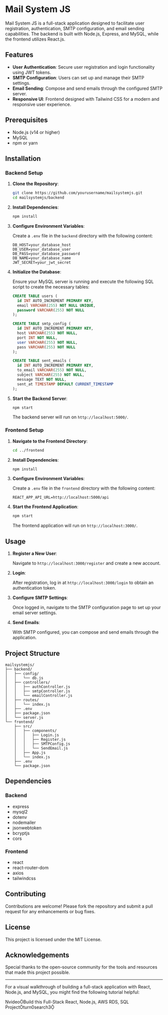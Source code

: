 # Mail System JS

Mail System JS is a full-stack application designed to facilitate user registration, authentication, SMTP configuration, and email sending capabilities. The backend is built with Node.js, Express, and MySQL, while the frontend utilizes React.js.

## Features

- **User Authentication**: Secure user registration and login functionality using JWT tokens.
- **SMTP Configuration**: Users can set up and manage their SMTP settings.
- **Email Sending**: Compose and send emails through the configured SMTP server.
- **Responsive UI**: Frontend designed with Tailwind CSS for a modern and responsive user experience.

## Prerequisites

- Node.js (v14 or higher)
- MySQL
- npm or yarn

## Installation

### Backend Setup

1. **Clone the Repository**:

   ```bash
   git clone https://github.com/yourusername/mailsystemjs.git
   cd mailsystemjs/backend
   ```


2. **Install Dependencies**:

   ```bash
   npm install
   ```


3. **Configure Environment Variables**:

   Create a `.env` file in the `backend` directory with the following content:

   ```
   DB_HOST=your_database_host
   DB_USER=your_database_user
   DB_PASS=your_database_password
   DB_NAME=your_database_name
   JWT_SECRET=your_jwt_secret
   ```


4. **Initialize the Database**:

   Ensure your MySQL server is running and execute the following SQL script to create the necessary tables:

   ```sql
   CREATE TABLE users (
     id INT AUTO_INCREMENT PRIMARY KEY,
     email VARCHAR(255) NOT NULL UNIQUE,
     password VARCHAR(255) NOT NULL
   );

   CREATE TABLE smtp_config (
     id INT AUTO_INCREMENT PRIMARY KEY,
     host VARCHAR(255) NOT NULL,
     port INT NOT NULL,
     user VARCHAR(255) NOT NULL,
     pass VARCHAR(255) NOT NULL
   );

   CREATE TABLE sent_emails (
     id INT AUTO_INCREMENT PRIMARY KEY,
     to_email VARCHAR(255) NOT NULL,
     subject VARCHAR(255) NOT NULL,
     message TEXT NOT NULL,
     sent_at TIMESTAMP DEFAULT CURRENT_TIMESTAMP
   );
   ```


5. **Start the Backend Server**:

   ```bash
   npm start
   ```


   The backend server will run on `http://localhost:5000/`.

### Frontend Setup

1. **Navigate to the Frontend Directory**:

   ```bash
   cd ../frontend
   ```


2. **Install Dependencies**:

   ```bash
   npm install
   ```


3. **Configure Environment Variables**:

   Create a `.env` file in the `frontend` directory with the following content:

   ```
   REACT_APP_API_URL=http://localhost:5000/api
   ```


4. **Start the Frontend Application**:

   ```bash
   npm start
   ```


   The frontend application will run on `http://localhost:3000/`.

## Usage

1. **Register a New User**:

   Navigate to `http://localhost:3000/register` and create a new account.

2. **Login**:

   After registration, log in at `http://localhost:3000/login` to obtain an authentication token.

3. **Configure SMTP Settings**:

   Once logged in, navigate to the SMTP configuration page to set up your email server settings.

4. **Send Emails**:

   With SMTP configured, you can compose and send emails through the application.

## Project Structure


```
mailsystemjs/
├── backend/
│   ├── config/
│   │   └── db.js
│   ├── controllers/
│   │   ├── authController.js
│   │   ├── smtpController.js
│   │   └── emailController.js
│   ├── routes/
│   │   └── index.js
│   ├── .env
│   ├── package.json
│   └── server.js
└── frontend/
    ├── src/
    │   ├── components/
    │   │   ├── Login.js
    │   │   ├── Register.js
    │   │   ├── SMTPConfig.js
    │   │   └── SendEmail.js
    │   ├── App.js
    │   └── index.js
    ├── .env
    └── package.json
```


## Dependencies

### Backend

- express
- mysql2
- dotenv
- nodemailer
- jsonwebtoken
- bcryptjs
- cors

### Frontend

- react
- react-router-dom
- axios
- tailwindcss

## Contributing

Contributions are welcome! Please fork the repository and submit a pull request for any enhancements or bug fixes.

## License

This project is licensed under the MIT License.

## Acknowledgements

Special thanks to the open-source community for the tools and resources that made this project possible.

---

For a visual walkthrough of building a full-stack application with React, Node.js, and MySQL, you might find the following tutorial helpful:

videoBuild this Full-Stack React, Node.js, AWS RDS, SQL Projectturn0search3 